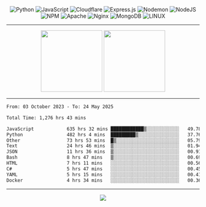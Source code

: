 <div align="center">
  
![Python](https://img.shields.io/badge/python-3670A0?style=for-the-badge&logo=python&logoColor=ffdd54) ![JavaScript](https://img.shields.io/badge/javascript-%23323330.svg?style=for-the-badge&logo=javascript&logoColor=%23F7DF1E) ![Cloudflare](https://img.shields.io/badge/Cloudflare-F38020?style=for-the-badge&logo=Cloudflare&logoColor=white) ![Express.js](https://img.shields.io/badge/express.js-%23404d59.svg?style=for-the-badge&logo=express&logoColor=%2361DAFB) ![Nodemon](https://img.shields.io/badge/NODEMON-%23323330.svg?style=for-the-badge&logo=nodemon&logoColor=%BBDEAD) ![NodeJS](https://img.shields.io/badge/node.js-6DA55F?style=for-the-badge&logo=node.js&logoColor=white) ![NPM](https://img.shields.io/badge/NPM-%23CB3837.svg?style=for-the-badge&logo=npm&logoColor=white) ![Apache](https://img.shields.io/badge/apache-%23D42029.svg?style=for-the-badge&logo=apache&logoColor=white) ![Nginx](https://img.shields.io/badge/nginx-%23009639.svg?style=for-the-badge&logo=nginx&logoColor=white) ![MongoDB](https://img.shields.io/badge/MongoDB-%234ea94b.svg?style=for-the-badge&logo=mongodb&logoColor=white) ![LINUX](https://img.shields.io/badge/Linux-FCC624?style=for-the-badge&logo=linux&logoColor=black)

---


<img src="https://github-readme-streak-stats.herokuapp.com/?user=anotherrandomonline&theme=react" height="160"/>
  
<img src="https://github-readme-stats.vercel.app/api?username=anotherrandomonline&show_icons=true&include_all_commits=true&theme=react" height="160"/>
</div>

---

<!--START_SECTION:waka-->

```txt
From: 03 October 2023 - To: 24 May 2025

Total Time: 1,276 hrs 43 mins

JavaScript            635 hrs 32 mins ████████████▒░░░░░░░░░░░░   49.78 %
Python                482 hrs 4 mins  █████████▒░░░░░░░░░░░░░░░   37.76 %
Other                 73 hrs 53 mins  █▒░░░░░░░░░░░░░░░░░░░░░░░   05.79 %
Text                  24 hrs 46 mins  ▒░░░░░░░░░░░░░░░░░░░░░░░░   01.94 %
JSON                  11 hrs 36 mins  ▒░░░░░░░░░░░░░░░░░░░░░░░░   00.91 %
Bash                  8 hrs 47 mins   ▒░░░░░░░░░░░░░░░░░░░░░░░░   00.69 %
HTML                  7 hrs 11 mins   ░░░░░░░░░░░░░░░░░░░░░░░░░   00.56 %
C#                    5 hrs 47 mins   ░░░░░░░░░░░░░░░░░░░░░░░░░   00.45 %
YAML                  5 hrs 15 mins   ░░░░░░░░░░░░░░░░░░░░░░░░░   00.41 %
Docker                4 hrs 34 mins   ░░░░░░░░░░░░░░░░░░░░░░░░░   00.36 %
```

<!--END_SECTION:waka-->

---

<div align="center">
  
![](https://github-profile-trophy.vercel.app/?username=anotherrandomonline&theme=darkhub&no-frame=true&no-bg=true&margin-w=4)

</div>
